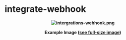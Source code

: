 # integrate-webhook

**<p style="text-align: center;"> ![intergrations-webhook.png](/img/intergrations-webhook.png) </p>** **<p style="text-align: center;"> Example Image (<a href="/img/intergrations-webhook.png">see full-size image</a>) </p>**